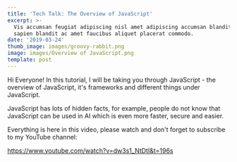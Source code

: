 ```yaml
---
title: 'Tech Talk: The Overview of JavaScript'
excerpt: >-
  Vis accumsan feugiat adipiscing nisl amet adipiscing accumsan blandit accumsan
  sapien blandit ac amet faucibus aliquet placerat commodo.
date: '2019-03-24'
thumb_image: images/groovy-rabbit.png
image: images/Overview of JavaScript.png
template: post
---
```


Hi Everyone! In this tutorial, I will be taking you through JavaScript - the overview of JavaScript, it's frameworks and different things under JavaScript. 

JavaScript has lots of hidden facts, for example, people do not know that JavaScript can be used in AI which is even more faster, secure and easier.

Everything is here in this video, please watch and don't forget to subscribe to my YouTube channel:

https://www.youtube.com/watch?v=dw3s1_NtDtI&t=196s